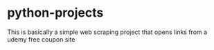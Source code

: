 # python-projects
This is basically a simple web scraping project that opens links from a udemy free coupon site
